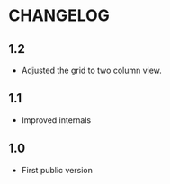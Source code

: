 CHANGELOG
=========

1.2
---

 * Adjusted the grid to two column view.

1.1
---

 * Improved internals

1.0
---

 * First public version